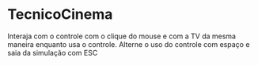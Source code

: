 # TecnicoCinema
Interaja com o controle com o clique do mouse e com a TV da mesma maneira enquanto usa o controle.
Alterne o uso do controle com espaço e saia da simulação com ESC
